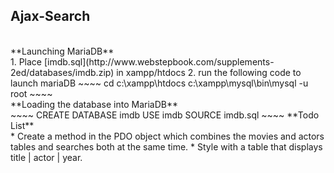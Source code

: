 <h2>Ajax-Search</h2><br/>
**Launching MariaDB**<br/>
1. Place [imdb.sql](http://www.webstepbook.com/supplements-2ed/databases/imdb.zip) in xampp/htdocs
2. run the following code to launch mariaDB
~~~~
cd c:\xampp\htdocs
c:\xampp\mysql\bin\mysql -u root
~~~~
<br/>**Loading the database into MariaDB**<br/>
~~~~
CREATE DATABASE imdb
USE imdb
SOURCE imdb.sql
~~~~
**Todo List**<br/>
* Create a method in the PDO object which combines the movies and actors tables and searches both at the same time.
* Style with a table that displays title | actor | year.

